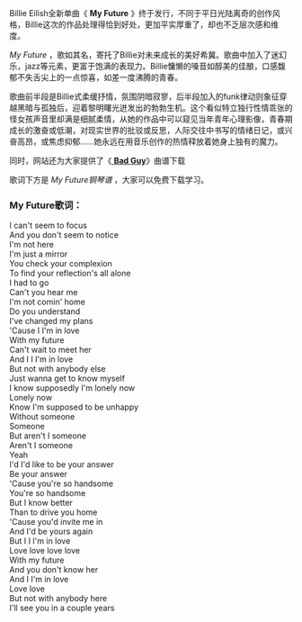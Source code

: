 

Billie Eilish全新单曲《 **My Future**
》终于发行，不同于平日光陆离奇的创作风格，Billie这次的作品处理得恰到好处，更加平实厚重了，却也不乏层次感和维度。

_My Future_
，歌如其名，寄托了Billie对未来成长的美好希冀。歌曲中加入了迷幻乐，jazz等元素，更富于饱满的表现力。Billie慵懒的嗓音如醇美的佳酿，口感馥郁不失舌尖上的一点惊喜，如差一度沸腾的青春。

歌曲前半段是Billie式柔缓抒情，氛围阴暗寂寥，后半段加入的funk律动则象征穿越黑暗与孤独后，迎着黎明曙光迸发出的勃勃生机。这个看似特立独行性情乖张的怪女孩声音里却满是细腻柔情，从她的作品中可以窥见当年青年心理影像，青春期成长的激奋或低潮，对现实世界的批驳或反思，人际交往中书写的情绪日记，或兴奋高昂，或焦虑抑郁……她永远在用音乐创作的热情释放着她身上独有的魔力。

同时，网站还为大家提供了《[ **Bad Guy**](Music-10314-Bad-Guy-Billie-Eilish.html "Bad
Guy")》曲谱下载

歌词下方是 _My Future钢琴谱_ ，大家可以免费下载学习。

### My Future歌词：

I can't seem to focus  
And you don't seem to notice  
I'm not here  
I'm just a mirror  
You check your complexion  
To find your reflection's all alone  
I had to go  
Can't you hear me  
I'm not comin' home  
Do you understand  
I've changed my plans  
'Cause I I'm in love  
With my future  
Can't wait to meet her  
And I I I'm in love  
But not with anybody else  
Just wanna get to know myself  
I know supposedly I'm lonely now  
Lonely now  
Know I'm supposed to be unhappy  
Without someone  
Someone  
But aren't I someone  
Aren't I someone  
Yeah  
I'd I'd like to be your answer  
Be your answer  
'Cause you're so handsome  
You're so handsome  
But I know better  
Than to drive you home  
'Cause you'd invite me in  
And I'd be yours again  
But I I I'm in love  
Love love love love  
With my future  
And you don't know her  
And I I'm in love  
Love love  
But not with anybody here  
I'll see you in a couple years

